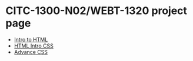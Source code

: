 # CITC-1300-N02/WEBT-1320 project page

<ul>
<li><a href="intro_to_html/index.html" target="_blank">Intro to HTML</a></li>
<li><a href="html_intro_css/index.html" target="_blank">HTML Intro CSS</a></li>
<li><a href="adv_css/index.html" target="_blank">Advance CSS</a></li>

</ul>

 
